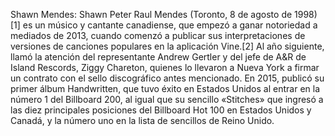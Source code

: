 Shawn Mendes: Shawn Peter Raul Mendes (Toronto, 8 de agosto de 1998)[1]​ es un músico y cantante canadiense, que empezó a ganar notoriedad a mediados de 2013, cuando comenzó a publicar sus interpretaciones de versiones de canciones populares en la aplicación Vine.[2]​ Al año siguiente, llamó la atención del representante Andrew Gertler y del jefe de A&R de Island Rescords, Ziggy Chareton, quienes lo llevaron a Nueva York a firmar un contrato con el sello discográfico antes mencionado. En 2015, publicó su primer álbum Handwritten, que tuvo éxito en Estados Unidos al entrar en la número 1 del Billboard 200, al igual que su sencillo «Stitches» que ingresó a las diez principales posiciones del Billboard Hot 100 en Estados Unidos y Canadá, y la número uno en la lista de sencillos de Reino Unido.
